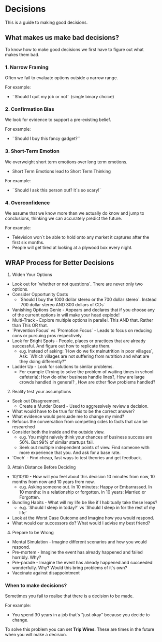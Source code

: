 # Decisions

This is a guide to making good decisions.

## What makes us make bad decisions?
To know how to make good decisions we first have to figure out what makes them bad.

### 1. Narrow Framing
Often we fail to evaluate options outside a narrow range.

For example:
* ¨Should I quit my job or not¨ (single binary choice)

### 2. Confirmation Bias
We look for evidence to support a pre-existing belief.

For example:
* ¨Should I buy this fancy gadget?¨


### 3. Short-Term Emotion
We overweight short term emotions over long term emotions. 
* Short Term Emotions lead to Short Term Thinking

For example:
* ¨Should I ask this person out? It´s so scary!¨

### 4. Overconfidence
We assume that we know more than we actually do know and jump to conclusions, thinking we can accurately predict the future.


For example:
* Television won´t be able to hold onto any market it captures after the first six months. 
* People will get tired at looking at a plywood box every night.

## WRAP Process for Better Decisions
1. Widen Your Options
  + Look out for ´whether or not questions´. There are never only two options.
  + Consider Opportunity Costs
    + ´Should I buy the 1000 dollar stereo or the 700 dollar stereo´. Instead ´700 dollar stereo AND 300 dollars of CDs´
  + Vanishing Options Genie - Appears and declares that if you choose any of the current options in will make your head explode!
  + Multi-Track - Explore multiple options in parallel. This AND that. Rather than This OR that.
  + ´Prevention Focus´ vs `Promotion Focus´ - Leads to focus on reducing cons or pursuing pros respectively.
  + Look for Bright Spots - People, places or practices that are already successful. And figure out how to replicate them.
    + e.g. Instead of asking: ´How do we fix malnutrition in poor villages´, Ask: ´Which villages are not suffering from nutrition and what are they doing differently?"
  + Ladder Up - Look for solutions to similar problems.
    + For example (Trying to solve the problem of waiting times in school cafeteria): How do other business handle lines?, How are large crowds handled in general? , How are other flow problems handled?

2. Reality test your assumptions
  + Seek out Disagreement.
    + Create a Murder Board - Used to aggressively review a decision.
  + What would have to be true for this to be the correct answer?
  + What evidence would persuade me to change my mind?
  + Refocus the conversation from competing sides to facts that can be researched
  + Consider both the inside and the outside view.
    + e.g. You might naively think your chances of business success are 50%. But 99% of similar startups fail.
    + Seek out multiple independent points of view. Find someone with more experience that you. And ask for a base rate.
  + 'Ooch' - Find cheap, fast ways to test theories and get feedback.

3. Attain Distance Before Deciding
  + 10/10/10 - How will you feel about this decision 10 minutes from now, 10 months from now and 10 years from now.
    + e.g. Asking someone out. In 10 minutes: Happy or Embarrassed. In 10 months: In a relationship or forgotten. In 10 years: Married or Forgotten.
  + Bundling Habits - What will my life be like if I habitually take these leaps?
    + e.g. ´Should I sleep in today?´ vs ´Should I sleep in for the rest of my life´
  + Look at the Worst Case Outcome and Imagine how you would respond.
  + What would our successors do? What would I advise my best friend?

4. Prepare to be Wrong
  + Mental Simulation - Imagine different scenarios and how you would respond.
  + Pre-mortem - Imagine the event has already happened and failed horribly. Why?
  + Pre-parade - Imagine the event has already happened and succeeded wonderfully. Why? Would this bring problems of it´s own?
  + Vaccinate against disappointment

### When to make decisions?
Sometimes you fail to realise that there is a decision to be made.

For example:
* You spend 30 years in a job that's "just okay" because you decide to change.

To solve this problem you can set __Trip Wires__. 
These are times in the future when you will make a decision.
